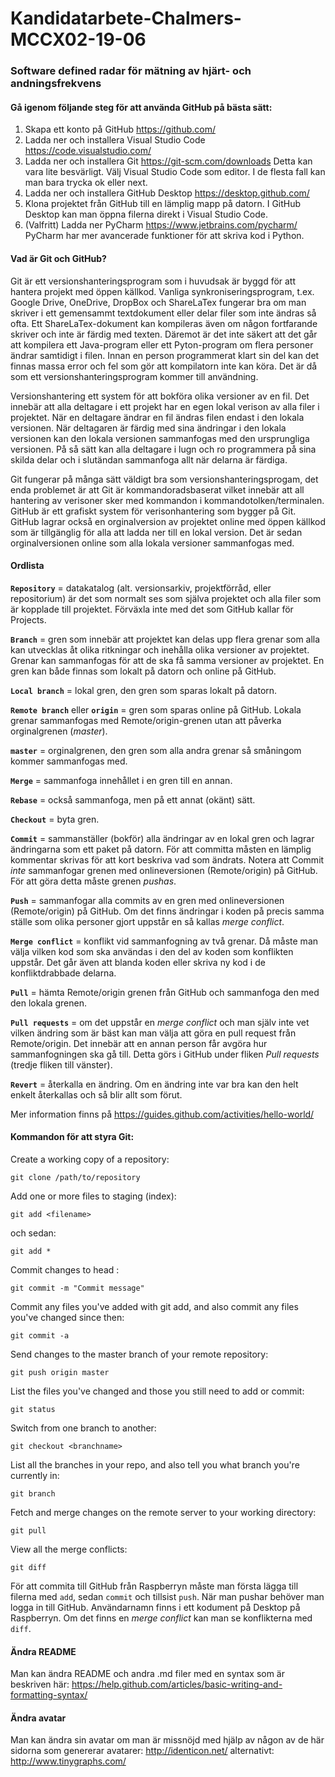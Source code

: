 # Kandidatarbete-Chalmers-MCCX02-19-06
### Software defined radar för mätning av hjärt- och andningsfrekvens

#### Gå igenom följande steg för att använda GitHub på bästa sätt:

1. Skapa ett konto på GitHub https://github.com/
2. Ladda ner och installera Visual Studio Code https://code.visualstudio.com/
3. Ladda ner och installera Git https://git-scm.com/downloads Detta kan vara lite besvärligt. Välj Visual Studio Code som editor. I de flesta fall kan man bara trycka ok eller next.
4. Ladda ner och installera GitHub Desktop https://desktop.github.com/
5. Klona projektet från GitHub till en lämplig mapp på datorn. I GitHub Desktop kan man öppna filerna direkt i Visual Studio Code.
6. (Valfritt) Ladda ner PyCharm https://www.jetbrains.com/pycharm/ PyCharm har mer avancerade funktioner för att skriva kod i Python.

#### Vad är Git och GitHub?
Git är ett versionshanteringsprogram som i huvudsak är byggd för att hantera projekt med öppen källkod. Vanliga synkroniseringsprogram, t.ex. Google Drive, OneDrive, DropBox och ShareLaTex fungerar bra om man skriver i ett gemensammt textdokument eller delar filer som inte ändras så ofta. Ett ShareLaTex-dokument kan kompileras även om någon fortfarande skriver och inte är färdig med texten. Däremot är det inte säkert att det går att kompilera ett Java-program eller ett Pyton-program om flera personer ändrar samtidigt i filen. Innan en person programmerat klart sin del kan det finnas massa error och fel som gör att kompilatorn inte kan köra. Det är då som ett versionshanteringsprogram kommer till användning. 

Versionshantering ett system för att bokföra olika versioner av en fil. Det innebär att alla deltagare i ett projekt har en egen lokal verison av alla filer i projektet. När en deltagare ändrar en fil ändras filen endast i den lokala versionen. När deltagaren är färdig med sina ändringar i den lokala versionen kan den lokala versionen sammanfogas med den ursprungliga versionen. På så sätt kan alla deltagare i lugn och ro programmera på sina skilda delar och i slutändan sammanfoga allt när delarna är färdiga. 

Git fungerar på många sätt väldigt bra som versionshanteringsprogam, det enda problemet är att Git är kommandoradsbaserat vilket innebär att all hantering av verisoner sker med kommandon i kommandotolken/terminalen. GitHub är ett grafiskt system för verisonhantering som bygger på Git. GitHub lagrar också en orginalversion av projektet online med öppen källkod som är tillgänglig för alla att ladda ner till en lokal version. Det är sedan orginalversionen online som alla lokala versioner sammanfogas med. 

#### Ordlista

**`Repository`** = datakatalog (alt. versionsarkiv, projektförråd, eller repositorium) 
är det som normalt ses som själva projektet och alla filer som är kopplade till projektet. Förväxla inte med det som GitHub kallar för Projects.

**`Branch`** = gren som innebär att projektet kan delas upp flera grenar som alla kan utvecklas åt olika ritkningar och inehålla olika versioner av projektet. Grenar kan sammanfogas för att de ska få samma versioner av projektet. En gren kan både finnas som lokalt på datorn och online på GitHub. 

**`Local branch`** = lokal gren, den gren som sparas lokalt på datorn.

**`Remote branch`** eller **`origin`** = gren som sparas online på GitHub. Lokala grenar sammanfogas med Remote/origin-grenen utan att påverka orginalgrenen (*master*).

**`master`** = orginalgrenen, den gren som alla andra grenar så småningom kommer sammanfogas med.

**`Merge`** = sammanfoga innehållet i en gren till en annan.

**`Rebase`** = också sammanfoga, men på ett annat (okänt) sätt.

**`Checkout`** = byta gren.

**`Commit`** = sammanställer (bokför) alla ändringar av en lokal gren och lagrar ändringarna som ett paket på datorn. För att committa måsten en lämplig kommentar skrivas för att kort beskriva vad som ändrats. Notera att Commit *inte* sammanfogar grenen med onlineversionen (Remote/origin) på GitHub. För att göra detta måste grenen *pushas*. 

**`Push`** = sammanfogar alla commits av en gren med onlineversionen (Remote/origin) på GitHub. Om det finns ändringar i koden på precis samma ställe som olika personer gjort uppstår en så kallas *merge conflict*. 

**`Merge conflict`** = konflikt vid sammanfogning av två grenar. Då måste man välja vilken kod som ska användas i den del av koden som konflikten uppstår. Det går även att blanda koden eller skriva ny kod i de konfliktdrabbade delarna. 

**`Pull`** = hämta Remote/origin grenen från GitHub och sammanfoga den med den lokala grenen. 

**`Pull requests`** = om det uppstår en *merge conflict* och man själv inte vet vilken ändring som är bäst kan man välja att göra en pull request från Remote/origin. Det innebär att en annan person får avgöra hur sammanfogningen ska gå till. Detta görs i GitHub under fliken *Pull requests* (tredje fliken till vänster).

**`Revert`** = återkalla en ändring. Om en ändring inte var bra kan den helt enkelt återkallas och så blir allt som förut. 


Mer information finns på https://guides.github.com/activities/hello-world/

#### Kommandon för att styra Git:

Create a working copy of a repository: 
```
git clone /path/to/repository
```
Add one or more files to staging (index): 
```
git add <filename> 
```
och sedan: 
```
git add *
```
Commit changes to head : 
```
git commit -m "Commit message"
```
Commit any files you've added with git add, and also commit any files you've changed since then:
```
git commit -a
```
Send changes to the master branch of your remote repository: 
```
git push origin master 
```
List the files you've changed and those you still need to add or commit: 
```
git status
```
Switch from one branch to another: 
```
git checkout <branchname>
```
List all the branches in your repo, and also tell you what branch you're currently in: 
```
git branch
```
Fetch and merge changes on the remote server to your working directory: 
```
git pull
```
View all the merge conflicts:
```
git diff
```

För att commita till GitHub från Raspberryn måste man första lägga till filerna med `add`, sedan `commit` och tillsist `push`. När man pushar behöver man logga in till GitHub. Användarnamn finns i ett kodument på Desktop på Raspberryn. Om det finns en *merge conflict* kan man se konflikterna med `diff`.

#### Ändra README
Man kan ändra README och andra .md filer med en syntax som är beskriven här: https://help.github.com/articles/basic-writing-and-formatting-syntax/

#### Ändra avatar
Man kan ändra sin avatar om man är missnöjd med hjälp av någon av de här sidorna som genererar avatarer: http://identicon.net/
alternativt: http://www.tinygraphs.com/
